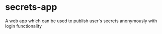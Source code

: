 # secrets-app
A web app which can be used to publish user's secrets anonymously with login functionality
